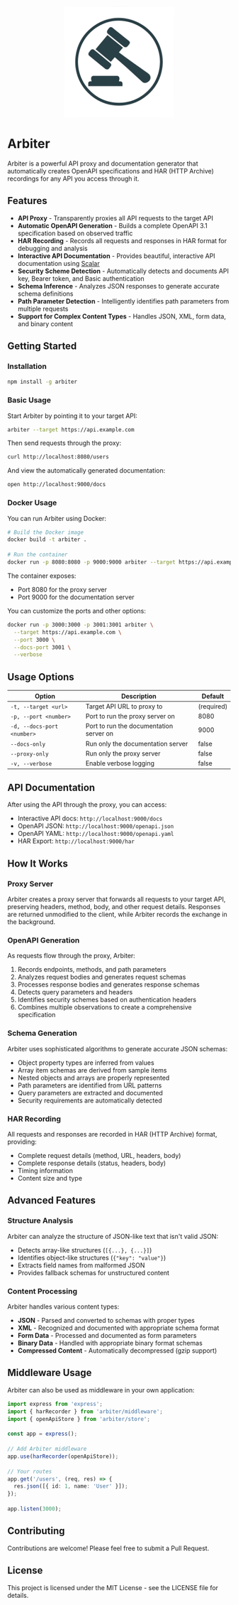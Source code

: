 <p align="center">
  <img src="ArbiterLogo.png" alt="Arbiter Logo" width="250">
</p>

# Arbiter

Arbiter is a powerful API proxy and documentation generator that automatically creates OpenAPI specifications and HAR (HTTP Archive) recordings for any API you access through it.

## Features

- **API Proxy** - Transparently proxies all API requests to the target API 
- **Automatic OpenAPI Generation** - Builds a complete OpenAPI 3.1 specification based on observed traffic
- **HAR Recording** - Records all requests and responses in HAR format for debugging and analysis
- **Interactive API Documentation** - Provides beautiful, interactive API documentation using [Scalar](https://github.com/scalar/scalar)
- **Security Scheme Detection** - Automatically detects and documents API key, Bearer token, and Basic authentication
- **Schema Inference** - Analyzes JSON responses to generate accurate schema definitions
- **Path Parameter Detection** - Intelligently identifies path parameters from multiple requests
- **Support for Complex Content Types** - Handles JSON, XML, form data, and binary content

## Getting Started

### Installation

```bash
npm install -g arbiter
```

### Basic Usage

Start Arbiter by pointing it to your target API:

```bash
arbiter --target https://api.example.com
```

Then send requests through the proxy:

```bash
curl http://localhost:8080/users
```

And view the automatically generated documentation:

```bash
open http://localhost:9000/docs
```

### Docker Usage

You can run Arbiter using Docker:

```bash
# Build the Docker image
docker build -t arbiter .

# Run the container
docker run -p 8080:8080 -p 9000:9000 arbiter --target https://api.example.com
```

The container exposes:
- Port 8080 for the proxy server
- Port 9000 for the documentation server

You can customize the ports and other options:

```bash
docker run -p 3000:3000 -p 3001:3001 arbiter \
  --target https://api.example.com \
  --port 3000 \
  --docs-port 3001 \
  --verbose
```

## Usage Options

| Option | Description | Default |
|--------|-------------|---------|
| `-t, --target <url>` | Target API URL to proxy to | (required) |
| `-p, --port <number>` | Port to run the proxy server on | 8080 |
| `-d, --docs-port <number>` | Port to run the documentation server on | 9000 |
| `--docs-only` | Run only the documentation server | false |
| `--proxy-only` | Run only the proxy server | false |
| `-v, --verbose` | Enable verbose logging | false |

## API Documentation

After using the API through the proxy, you can access:

- Interactive API docs: `http://localhost:9000/docs`
- OpenAPI JSON: `http://localhost:9000/openapi.json`
- OpenAPI YAML: `http://localhost:9000/openapi.yaml`
- HAR Export: `http://localhost:9000/har`

## How It Works

### Proxy Server

Arbiter creates a proxy server that forwards all requests to your target API, preserving headers, method, body, and other request details. Responses are returned unmodified to the client, while Arbiter records the exchange in the background.

### OpenAPI Generation

As requests flow through the proxy, Arbiter:

1. Records endpoints, methods, and path parameters
2. Analyzes request bodies and generates request schemas
3. Processes response bodies and generates response schemas
4. Detects query parameters and headers
5. Identifies security schemes based on authentication headers
6. Combines multiple observations to create a comprehensive specification

### Schema Generation

Arbiter uses sophisticated algorithms to generate accurate JSON schemas:

- Object property types are inferred from values
- Array item schemas are derived from sample items
- Nested objects and arrays are properly represented
- Path parameters are identified from URL patterns
- Query parameters are extracted and documented
- Security requirements are automatically detected

### HAR Recording

All requests and responses are recorded in HAR (HTTP Archive) format, providing:

- Complete request details (method, URL, headers, body)
- Complete response details (status, headers, body)
- Timing information
- Content size and type

## Advanced Features

### Structure Analysis

Arbiter can analyze the structure of JSON-like text that isn't valid JSON:

- Detects array-like structures (`[{...}, {...}]`)
- Identifies object-like structures (`{"key": "value"}`)
- Extracts field names from malformed JSON
- Provides fallback schemas for unstructured content

### Content Processing

Arbiter handles various content types:

- **JSON** - Parsed and converted to schemas with proper types
- **XML** - Recognized and documented with appropriate schema format
- **Form Data** - Processed and documented as form parameters
- **Binary Data** - Handled with appropriate binary format schemas
- **Compressed Content** - Automatically decompressed (gzip support)

## Middleware Usage

Arbiter can also be used as middleware in your own application:

```typescript
import express from 'express';
import { harRecorder } from 'arbiter/middleware';
import { openApiStore } from 'arbiter/store';

const app = express();

// Add Arbiter middleware
app.use(harRecorder(openApiStore));

// Your routes
app.get('/users', (req, res) => {
  res.json([{ id: 1, name: 'User' }]);
});

app.listen(3000);
```

## Contributing

Contributions are welcome! Please feel free to submit a Pull Request.

## License

This project is licensed under the MIT License - see the LICENSE file for details.
